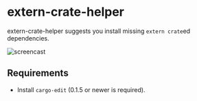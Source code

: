 # extern-crate-helper

extern-crate-helper suggests you install missing `extern crate`ed dependencies.

![screencast](https://cloud.githubusercontent.com/assets/7091080/21577835/ac3604dc-cfac-11e6-881e-0fc169612b5a.gif)

## Requirements

* Install `cargo-edit` (0.1.5 or newer is required).